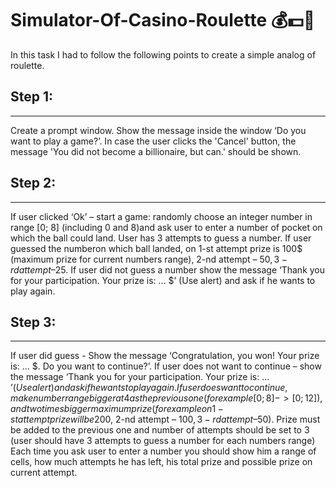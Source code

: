 # Simulator-Of-Casino-Roulette 💰💵💸
In this task I had to follow the following points to create a simple analog of roulette.

## Step 1:
---
Create a prompt window. Show the message inside the window ‘Do you want to play a game?’.
In case the user clicks the 'Cancel' button, the message 'You did not become a billionaire, but can.' should be shown.

## Step 2:
---
If user clicked ‘Ok’ – start a game: randomly choose an integer number in range [0; 8] (including 0 and 8)and ask user to enter a number of pocket on which the ball could land.
User has 3 attempts to guess a number.
If user guessed the numberon which ball landed, on 1-st attempt prize is 100$ (maximum prize for current numbers range), 2-nd attempt – 50$, 3-rd attempt – 25$.
If user did not guess a number show the message ‘Thank you for your participation. Your prize is: … $’ (Use alert) and ask if he wants to play again.

## Step 3:
---
If user did guess - Show the message ‘Congratulation, you won! Your prize is: … $. Do you want to continue?’.
If user does not want to continue – show the message ‘Thank you for your participation. Your prize is: … $’ (Use alert) and ask if he wants to play again.
If user does want to continue, make number range bigger at 4 as the previous one (for example [0; 8] -> [0; 12]), and two times bigger maximum prize (for example on 1-st attempt prize will be 200$, 2-nd attempt – 100$, 3-rd attempt – 50$). Prize must be added to the previous one and number of attempts should be set to 3 (user should have 3 attempts to guess a number for each numbers range)
Each time you ask user to enter a number you should show him a range of cells, how much attempts he has left, his total prize and possible prize on current attempt.
